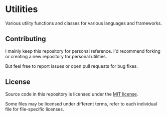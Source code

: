 Utilities
=========

Various utility functions and classes for various languages and frameworks.


## Contributing

I mainly keep this repository for personal reference.
I'd recommend forking or creating a new repository for personal utilities.

But feel free to report issues or open pull requests for bug fixes.


## License

Source code in this repository is licensed under the [MIT license](LICENSE).

Some files may be licensed under different terms, refer to each individual file
for file-specific licenses.
